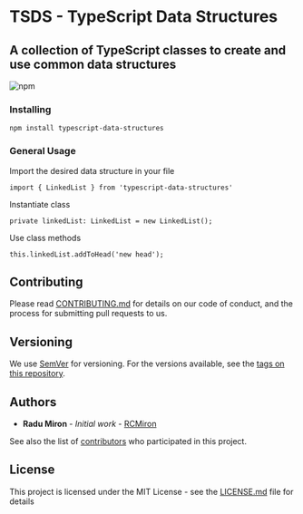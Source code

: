 # TSDS - TypeScript Data Structures

## A collection of TypeScript classes to create and use common data structures

![npm](https://img.shields.io/npm/dw/localeval.svg)


### Installing

 ```
 npm install typescript-data-structures
 ```
### General Usage
Import the desired data structure in your file

```
import { LinkedList } from 'typescript-data-structures'
```

Instantiate class 

```
private linkedList: LinkedList = new LinkedList();
```

Use class methods

```
this.linkedList.addToHead('new head');
```
## Contributing

Please read [CONTRIBUTING.md](https://gist.github.com/PurpleBooth/b24679402957c63ec426) for details on our code of conduct, and the process for submitting pull requests to us.

## Versioning

We use [SemVer](http://semver.org/) for versioning. For the versions available, see the [tags on this repository](https://github.com/your/project/tags). 

## Authors

* **Radu Miron** - *Initial work* - [RCMiron](https://github.com/RCMiron)

See also the list of [contributors](https://github.com/your/project/contributors) who participated in this project.

## License

This project is licensed under the MIT License - see the [LICENSE.md](LICENSE.md) file for details

